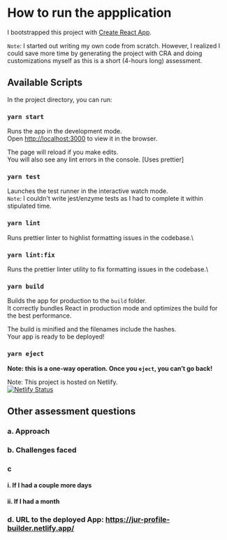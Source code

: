 # How to run the appplication

I bootstrapped this project with [Create React App](https://github.com/facebook/create-react-app).

`Note`: I started out writing my own code from scratch. However, I realized I could save more time by generating the project with CRA and doing customizations myself as this is a short (4-hours long) assessment.
## Available Scripts

In the project directory, you can run:

### `yarn start`

Runs the app in the development mode.\
Open [http://localhost:3000](http://localhost:3000) to view it in the browser.

The page will reload if you make edits.\
You will also see any lint errors in the console. [Uses prettier]

### `yarn test`

Launches the test runner in the interactive watch mode.\
`Note`: I couldn't write jest/enzyme tests as I had to complete it within stipulated time.

### `yarn lint`

Runs prettier linter to highlist formatting issues in the codebase.\

### `yarn lint:fix`

Runs the prettier linter utility to fix formatting issues in the codebase.\


### `yarn build`

Builds the app for production to the `build` folder.\
It correctly bundles React in production mode and optimizes the build for the best performance.

The build is minified and the filenames include the hashes.\
Your app is ready to be deployed!


### `yarn eject`

**Note: this is a one-way operation. Once you `eject`, you can’t go back!**

Note: This project is hosted on Netlify.\
[![Netlify Status](https://api.netlify.com/api/v1/badges/d27e78dd-5107-4eab-bf2d-935296d7af7a/deploy-status)](https://app.netlify.com/sites/jur-profile-builder/deploys)


## Other assessment  questions
### a. Approach
### b. Challenges faced
### c
#### i. If I had a couple more days
#### ii. If I had a month
### d. URL to the deployed App: https://jur-profile-builder.netlify.app/
